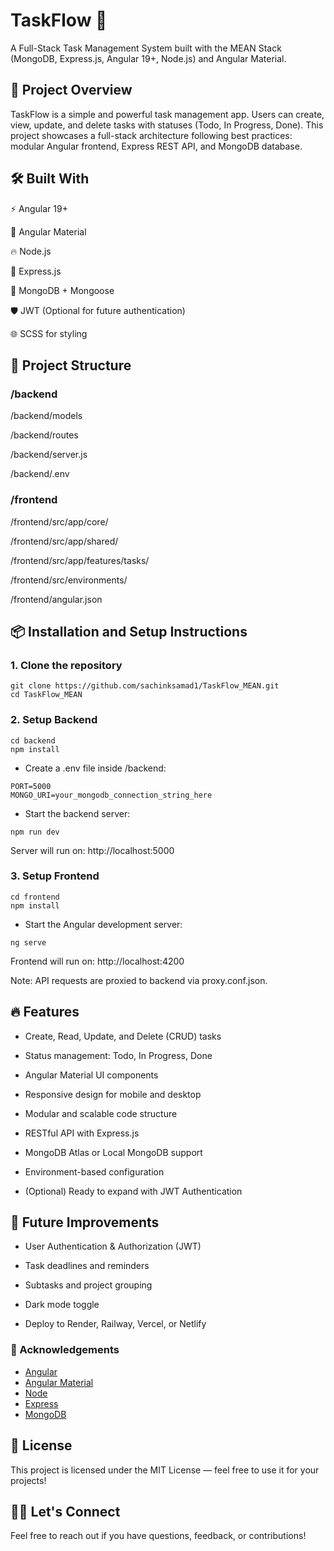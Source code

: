 # TaskFlow 📝
A Full-Stack Task Management System built with the MEAN Stack (MongoDB, Express.js, Angular 19+, Node.js) and Angular Material.
## 🚀 Project Overview
TaskFlow is a simple and powerful task management app. Users can create, view, update, and delete tasks with statuses (Todo, In Progress, Done).
This project showcases a full-stack architecture following best practices: modular Angular frontend, Express REST API, and MongoDB database.
## 🛠️ Built With
⚡ Angular 19+

🎨 Angular Material

🔥 Node.js

🚂 Express.js

🍃 MongoDB + Mongoose

🛡️ JWT (Optional for future authentication)

🌐 SCSS for styling
## 📂 Project Structure
### /backend
/backend/models

/backend/routes


/backend/server.js

/backend/.env
### /frontend
/frontend/src/app/core/

/frontend/src/app/shared/

/frontend/src/app/features/tasks/

/frontend/src/environments/

/frontend/angular.json
## 📦 Installation and Setup Instructions
### 1. Clone the repository

```
git clone https://github.com/sachinksamad1/TaskFlow_MEAN.git
cd TaskFlow_MEAN
```
### 2. Setup Backend
```
cd backend
npm install
```
- Create a .env file inside /backend:
```
PORT=5000
MONGO_URI=your_mongodb_connection_string_here
```
- Start the backend server:
```
npm run dev
```
Server will run on: http://localhost:5000
### 3. Setup Frontend
```
cd frontend
npm install
```
- Start the Angular development server:
```
ng serve
```
Frontend will run on: http://localhost:4200

Note: API requests are proxied to backend via proxy.conf.json.
## 🔥 Features
- Create, Read, Update, and Delete (CRUD) tasks

- Status management: Todo, In Progress, Done

- Angular Material UI components

- Responsive design for mobile and desktop

- Modular and scalable code structure

- RESTful API with Express.js

- MongoDB Atlas or Local MongoDB support

- Environment-based configuration

- (Optional) Ready to expand with JWT Authentication
## 🧩 Future Improvements
- User Authentication & Authorization (JWT)

- Task deadlines and reminders

- Subtasks and project grouping

- Dark mode toggle

- Deploy to Render, Railway, Vercel, or Netlify

### 🙏 Acknowledgements
- [Angular](https://angular.io/)
- [Angular Material](https://material.angular.io/)
- [Node](https://nodejs.org/)
- [Express](https://expressjs.com/)
- [MongoDB](https://www.mongodb.com/)
## 📜 License
This project is licensed under the MIT License — feel free to use it for your projects!
## 👨‍💻 Let's Connect
Feel free to reach out if you have questions, feedback, or contributions!

